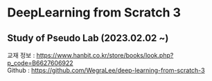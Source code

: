 # DeepLearning from Scratch 3
## Study of Pseudo Lab (2023.02.02 ~)
교재 정보 : https://www.hanbit.co.kr/store/books/look.php?p_code=B6627606922  
Github : https://github.com/WegraLee/deep-learning-from-scratch-3